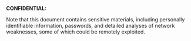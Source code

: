 <div class=confidential>

**CONFIDENTIAL:**

Note that this document contains sensitive materials, including personally identifiable information, passwords, and detailed analyses of network weaknesses, some of which could be remotely exploited.

</div>
